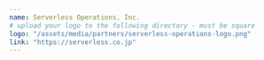 ```yaml
---
name: Serverless Operations, Inc.
# upload your logo to the following directory - must be square
logo: "/assets/media/partners/serverless-operations-logo.png"
link: "https://serverless.co.jp"
---
```

